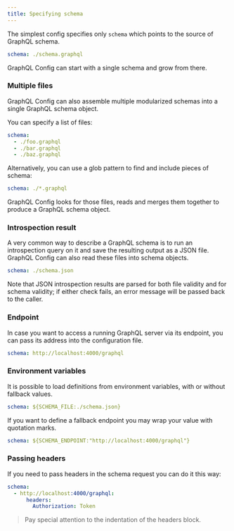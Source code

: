 ```yaml
---
title: Specifying schema
---
```


The simplest config specifies only `schema` which points to the source of GraphQL schema.

```yaml
schema: ./schema.graphql
```

GraphQL Config can start with a single schema and grow from there.

### Multiple files

GraphQL Config can also assemble multiple modularized schemas into a single GraphQL schema object.

You can specify a list of files:

```yaml
schema:
  - ./foo.graphql
  - ./bar.graphql
  - ./baz.graphql
```

Alternatively, you can use a glob pattern to find and include pieces of schema:

```yaml
schema: ./*.graphql
```

GraphQL Config looks for those files, reads and merges them together to produce a GraphQL schema object.

### Introspection result

A very common way to describe a GraphQL schema is to run an introspection query on it and save the resulting output as a JSON file. GraphQL Config can also read these files into schema objects.

```yaml
schema: ./schema.json
```

Note that JSON introspection results are parsed for both file validity and for schema validity; if either check fails, an error message will be passed back to the caller.

### Endpoint

In case you want to access a running GraphQL server via its endpoint, you can pass its address into the configuration file.

```yaml
schema: http://localhost:4000/graphql
```

### Environment variables

It is possible to load definitions from environment variables, with or without fallback values.

```yaml
schema: ${SCHEMA_FILE:./schema.json}
```

If you want to define a fallback endpoint you may wrap your value with quotation marks.

```yaml
schema: ${SCHEMA_ENDPOINT:"http://localhost:4000/graphql"}
```

### Passing headers

If you need to pass headers in the schema request you can do it this way:

```yaml
schema:
  - http://localhost:4000/graphql:
      headers:
        Authorization: Token
```

> Pay special attention to the indentation of the headers block.
